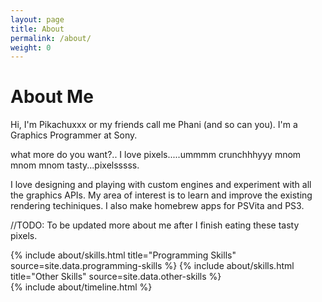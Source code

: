 ```yaml
---
layout: page
title: About
permalink: /about/
weight: 0
---
```


# **About Me**

Hi, I'm Pikachuxxx or my friends call me Phani (and so can you). I'm a Graphics Programmer at Sony.

what more do you want?.. I love pixels.....ummmm crunchhhyyy mnom mnom mnom tasty...pixelsssss.

I love designing and playing with custom engines and experiment with all the graphics APIs. My area of interest is to learn and improve the existing rendering techiniques. I also make homebrew apps for PSVita and PS3.

//TODO: To be updated more about me after I finish eating these tasty pixels.

<div class="row">
{% include about/skills.html title="Programming Skills" source=site.data.programming-skills %}
{% include about/skills.html title="Other Skills" source=site.data.other-skills %}
</div>

<div class="row">
{% include about/timeline.html %}
</div>
